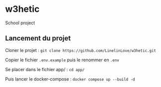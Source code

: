 # w3hetic

School project

## Lancement du projet

Cloner le projet : `git clone https://github.com/LinelinLove/w3hetic.git`

Copier le fichier `.env.example` puis le renommer en `.env`

Se placer dans le fichier app/ : `cd app/`

Puis lancer le docker-compose : `docker compose up --build -d`

